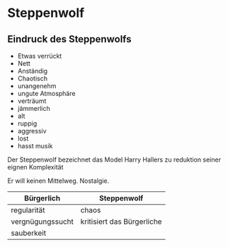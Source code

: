 # Steppenwolf

## Eindruck des Steppenwolfs

* Etwas verrückt
* Nett
* Anständig
* Chaotisch
* unangenehm
* ungute Atmosphäre
* verträumt
* jämmerlich
* alt
* ruppig
* aggressiv
* lost
* hasst musik

Der Steppenwolf bezeichnet das Model Harry Hallers zu reduktion seiner eignen Komplexität

Er will keinen Mittelweg. Nostalgie.

| Bürgerlich       | Steppenwolf                |
| ---------------- | -------------------------- |
| regularität      | chaos                      |
| vergnügungssucht | kritisiert das Bürgerliche |
| sauberkeit       |                            |